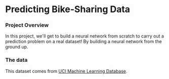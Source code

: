 # Predicting Bike-Sharing Data


### Project Overview
In this project, we'll get to build a neural network from scratch to carry out a prediction problem on a real dataset! By building a neural network from the ground up.

### The data
This dataset comes from [UCI Machine Learning Database](https://archive.ics.uci.edu/ml/datasets/Bike+Sharing+Dataset).
